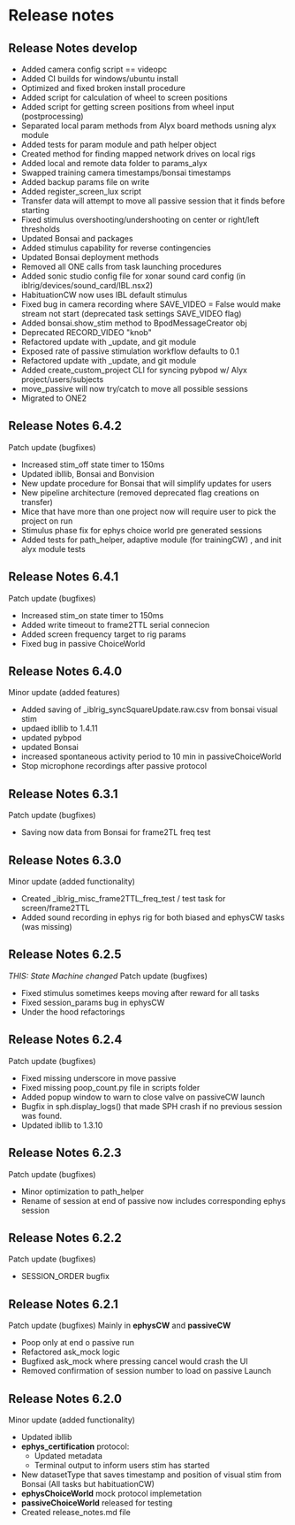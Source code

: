 # **Release notes**

## **Release Notes develop**

* Added camera config script == videopc
* Added CI builds for windows/ubuntu install
* Optimized and fixed broken install procedure
* Added script for calculation of wheel to screen positions
* Added script for getting screen positions from wheel input (postprocessing)
* Separated local param methods from Alyx board methods usning alyx module
* Added tests for param module and path helper object
* Created method for finding mapped network drives on local rigs
* Added local and remote data folder to params_alyx
* Swapped training camera timestamps/bonsai timestamps
* Added backup params file on write
* Added register_screen_lux script
* Transfer data will attempt to move all passive session that it finds before starting
* Fixed stimulus overshooting/undershooting on center or right/left thresholds
* Updated Bonsai and packages
* Added stimulus capability for reverse contingencies
* Updated Bonsai deployment methods
* Removed all ONE calls from task launching procedures
* Added sonic studio config file for xonar sound card config (in iblrig/devices/sound_card/IBL.nsx2)
* HabituationCW now uses IBL default stimulus
* Fixed bug in camera recording where SAVE_VIDEO = False would make stream not start (deprecated task settings SAVE_VIDEO flag)
* Added bonsai.show_stim method to BpodMessageCreator obj
* Deprecated RECORD_VIDEO "knob"
* Refactored update with _update, and git module
* Exposed rate of passive stimulation workflow defaults to 0.1
* Refactored update with _update, and git module
* Added create_custom_project CLI for syncing pybpod w/ Alyx project/users/subjects
* move_passive will now try/catch to move all possible sessions
* Migrated to ONE2

## **Release Notes 6.4.2**

Patch update (bugfixes)

* Increased stim_off state timer to 150ms
* Updated ibllib, Bonsai and Bonvision
* New update procedure for Bonsai that will simplify updates for users
* New pipeline architecture (removed deprecated flag creations on transfer)
* Mice that have more than one project now will require user to pick the project on run
* Stimulus phase fix for ephys choice world pre generated sessions
* Added tests for path_helper, adaptive module (for trainingCW) , and init alyx module tests

## **Release Notes 6.4.1**

Patch update (bugfixes)

* Increased stim_on state timer to 150ms
* Added write timeout to frame2TTL serial connecion
* Added screen frequency target to rig params
* Fixed bug in passive ChoiceWorld

## **Release Notes 6.4.0**

Minor update (added features)

* Added saving of _iblrig_syncSquareUpdate.raw.csv from bonsai visual stim
* updaed ibllib to 1.4.11
* updated pybpod
* updated Bonsai
* increased spontaneous activity period to 10 min in passiveChoiceWorld
* Stop microphone recordings after passive protocol

## **Release Notes 6.3.1**

Patch update (bugfixes)

* Saving now data from Bonsai for frame2TL freq test

## **Release Notes 6.3.0**

Minor update (added functionality)

* Created _iblrig_misc_frame2TTL_freq_test / test task for screen/frame2TTL
* Added sound recording in ephys rig for both biased and ephysCW tasks (was missing)

## **Release Notes 6.2.5**

*THIS: State Machine changed*
Patch update (bugfixes)

* Fixed stimulus sometimes keeps moving after reward for all tasks
* Fixed session_params bug in ephysCW
* Under the hood refactorings

## **Release Notes 6.2.4**

Patch update (bugfixes)

* Fixed missing underscore in move passive
* Fixed missing poop_count.py file in scripts folder
* Added popup window to warn to close valve on passiveCW launch
* Bugfix in sph.display_logs() that made SPH crash if no previous session was found.
* Updated ibllib to 1.3.10

## **Release Notes 6.2.3**

Patch update (bugfixes)

* Minor optimization to path_helper
* Rename of session at end of passive now includes corresponding ephys session

## **Release Notes 6.2.2**

Patch update (bugfixes)

* SESSION_ORDER bugfix

## **Release Notes 6.2.1**

Patch update (bugfixes)
Mainly in **ephysCW** and **passiveCW**

* Poop only at end o passive run
* Refactored ask_mock logic
* Bugfixed ask_mock where pressing cancel would crash the UI
* Removed confirmation of session number to load on passive Launch

## **Release Notes 6.2.0**

Minor update (added functionality)

* Updated ibllib
* **ephys_certification** protocol:
  * Updated metadata
  * Terminal output to inform users stim has started
* New datasetType that saves timestamp and position of visual stim from Bonsai (All tasks but habituationCW)
* **ephysChoiceWorld** mock protocol implemetation
* **passiveChoiceWorld** released for testing
* Created release_notes.md file
